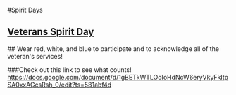 <br/>
#Spirit Days
<h2><u>Veterans Spirit Day</u></h2>
## Wear red, white, and blue to participate and to acknowledge all of the veteran's services!

###Check out this link to see what counts!
<https://docs.google.com/document/d/1gBETkWTLOoIoHdNcW6eryVkyFkItpSA0xxAGcsRsh_0/edit?ts=581abf4d>
